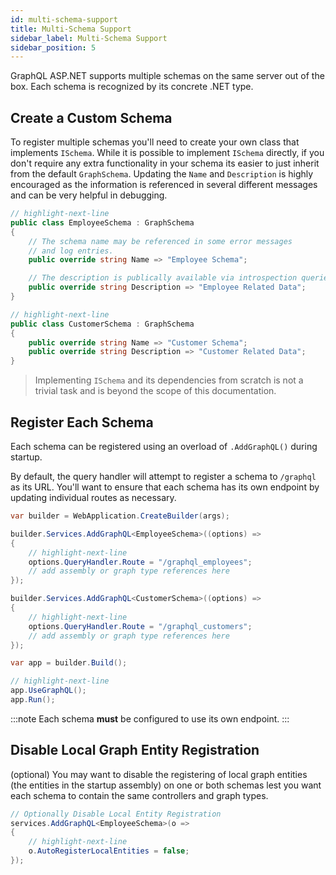 ```yaml
---
id: multi-schema-support
title: Multi-Schema Support
sidebar_label: Multi-Schema Support
sidebar_position: 5
---
```


GraphQL ASP.NET supports multiple schemas on the same server out of the box. Each schema is recognized by its concrete .NET type. 

## Create a Custom Schema

To register multiple schemas you'll need to create your own class that implements `ISchema`. While it is possible to implement `ISchema` directly, if you don't require any extra functionality in your schema its easier to just inherit from the default `GraphSchema`. Updating the `Name` and `Description` is highly encouraged as the information is referenced in several different messages and can be very helpful in debugging.

```csharp title="Declaring Custom Schemas"
// highlight-next-line
public class EmployeeSchema : GraphSchema
{
    // The schema name may be referenced in some error messages
    // and log entries.
    public override string Name => "Employee Schema";

    // The description is publically available via introspection queries.
    public override string Description => "Employee Related Data";
}

// highlight-next-line
public class CustomerSchema : GraphSchema
{
    public override string Name => "Customer Schema";
    public override string Description => "Customer Related Data";
}
```

> Implementing `ISchema` and its dependencies from scratch is not a trivial task and is beyond the scope of this documentation.


## Register Each Schema

Each schema can be registered using an overload of `.AddGraphQL()` during startup.

By default, the query handler will attempt to register a schema to `/graphql` as its URL. You'll want to ensure that each schema has its own endpoint by updating individual routes as necessary. 

```csharp title="Adding Multiple Schemas"
var builder = WebApplication.CreateBuilder(args);

builder.Services.AddGraphQL<EmployeeSchema>((options) =>
{
    // highlight-next-line
    options.QueryHandler.Route = "/graphql_employees";
    // add assembly or graph type references here
});

builder.Services.AddGraphQL<CustomerSchema>((options) =>
{
    // highlight-next-line
    options.QueryHandler.Route = "/graphql_customers";
    // add assembly or graph type references here
});

var app = builder.Build();

// highlight-next-line
app.UseGraphQL();
app.Run();
```

:::note
Each schema **must** be configured to use its own endpoint.
:::

## Disable Local Graph Entity Registration

(optional) You may want to disable the registering of local graph entities (the entities in the startup assembly) on one or both schemas lest you want each schema to contain the same controllers and graph types.

```csharp title="Startup Code"
// Optionally Disable Local Entity Registration
services.AddGraphQL<EmployeeSchema>(o => 
{
    // highlight-next-line
    o.AutoRegisterLocalEntities = false;
});
```